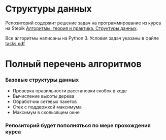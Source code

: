 # Структуры данных
Репозиторий содержит решение задач на программирование из курса на Stepik [Алгоритмы: теория и практика. Структуры данных](https://stepik.org/course/1547).

Все алгоритмы написаны на Python 3. Условия задач указаны в файле [tasks.pdf](https://github.com/nikolaygurev/Data_structures/blob/master/tasks.pdf)

# Полный перечень алгоритмов
### Базовые структуры данных
* Проверка правильности расстановки скобок в коде
* Вычисление высоты дерева
* Обработчик сетевых пакетов
* Стек с поддержкой максимума
* Максимум в скользящем окне

### Репозиторий будет пополняться по мере прохождения курса
